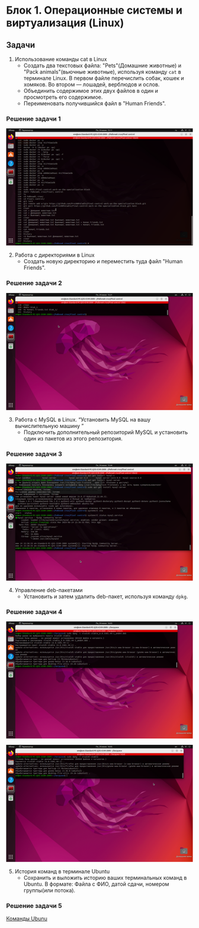 # Блок 1. Операционные системы и виртуализация (Linux)

## Задачи

1. Использование команды cat в Linux
   - Создать два текстовых файла: "Pets"(Домашние животные) и "Pack animals"(вьючные животные), используя команду `cat` в терминале Linux. В первом файле перечислить собак, кошек и хомяков. Во втором — лошадей, верблюдов и ослов.
   - Объединить содержимое этих двух файлов в один и просмотреть его содержимое.
   - Переименовать получившийся файл в "Human Friends".

### Решение задачи 1

![Скриншот результата и команд задания 1](./prinScrin/задание%201.png)

2. Работа с директориями в Linux
   - Создать новую директорию и переместить туда файл "Human Friends".

### Решение задачи 2

![Скриншот результата и команд задания 2](./prinScrin/задание%202.png)

3. Работа с MySQL в Linux. “Установить MySQL на вашу вычислительную машину ”
   - Подключить дополнительный репозиторий MySQL и установить один из пакетов из этого репозитория.

### Решение задачи 3

![Скриншот результата и команд задания 3](./prinScrin/задание%203.png)

4. Управление deb-пакетами
   - Установить и затем удалить deb-пакет, используя команду `dpkg`.

### Решение задачи 4

![Скриншот результата и команд задания 4](./prinScrin/задание%204.1.png)

![Скриншот результата и команд задания 4](./prinScrin/задание%204.2.png)

5. История команд в терминале Ubuntu
   - Сохранить и выложить историю ваших терминальных команд в Ubuntu.
В формате: Файла с ФИО, датой сдачи, номером группы(или потока).

### Решение задачи 5

[Команды Ubunu][def]

[def]: ./prinScrin/задание%205.pdf
